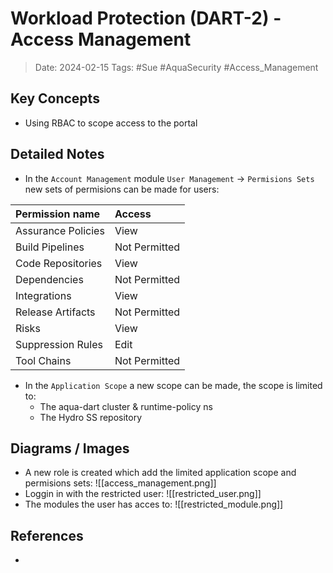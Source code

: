 
# Workload Protection (DART-2) - Access Management
> Date: 2024-02-15
> Tags: #Sue #AquaSecurity #Access_Management

## Key Concepts
- Using RBAC to scope access to the portal

## Detailed Notes
- In the `Account Management` module `User Management` -> `Permisions Sets` new sets of permisions can be made for users:
	
| Permission name    | Access        |
|:------------------ |:------------- |
| Assurance Policies | View          |
| Build Pipelines    | Not Permitted |
| Code Repositories  | View          |
| Dependencies       | Not Permitted |
| Integrations       | View          |
| Release Artifacts  | Not Permitted |
| Risks              | View          |
| Suppression Rules  | Edit          |
| Tool Chains        | Not Permitted |
- In the `Application Scope` a new scope can be made, the scope is limited to:
	- The aqua-dart cluster & runtime-policy ns
	- The Hydro SS repository
## Diagrams / Images
- A new role is created which add the limited application scope and permisions sets: ![[access_management.png]]
- Loggin in with the restricted user: ![[restricted_user.png]]
- The modules the user has acces to: ![[restricted_module.png]]

## References
- 
